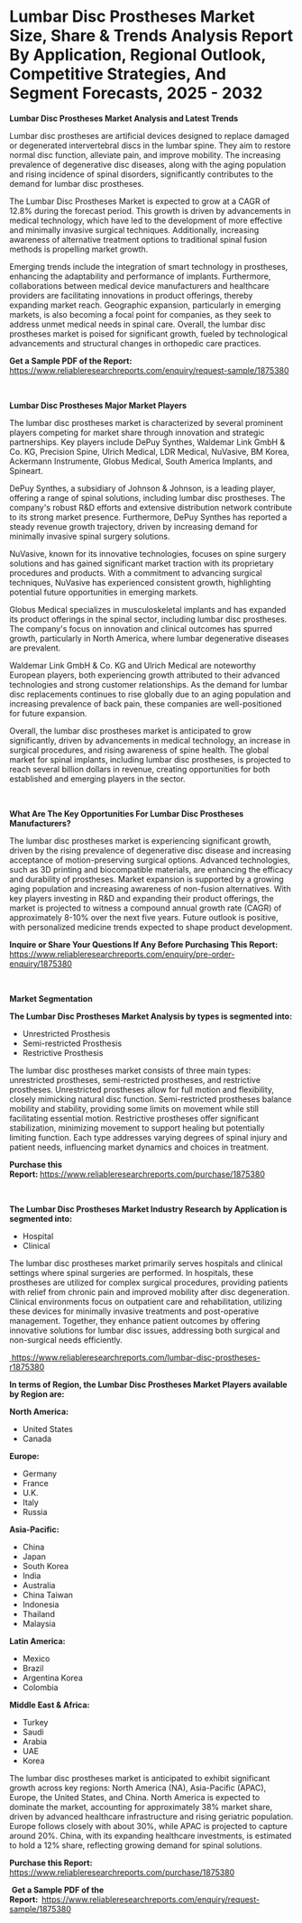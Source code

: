<p><h1>Lumbar Disc Prostheses Market Size, Share & Trends Analysis Report By Application, Regional Outlook, Competitive Strategies, And Segment Forecasts, 2025 - 2032</h1></p><p><strong>Lumbar Disc Prostheses Market Analysis and Latest Trends</strong></p>
<p><p>Lumbar disc prostheses are artificial devices designed to replace damaged or degenerated intervertebral discs in the lumbar spine. They aim to restore normal disc function, alleviate pain, and improve mobility. The increasing prevalence of degenerative disc diseases, along with the aging population and rising incidence of spinal disorders, significantly contributes to the demand for lumbar disc prostheses.</p><p>The Lumbar Disc Prostheses Market is expected to grow at a CAGR of 12.8% during the forecast period. This growth is driven by advancements in medical technology, which have led to the development of more effective and minimally invasive surgical techniques. Additionally, increasing awareness of alternative treatment options to traditional spinal fusion methods is propelling market growth. </p><p>Emerging trends include the integration of smart technology in prostheses, enhancing the adaptability and performance of implants. Furthermore, collaborations between medical device manufacturers and healthcare providers are facilitating innovations in product offerings, thereby expanding market reach. Geographic expansion, particularly in emerging markets, is also becoming a focal point for companies, as they seek to address unmet medical needs in spinal care. Overall, the lumbar disc prostheses market is poised for significant growth, fueled by technological advancements and structural changes in orthopedic care practices.</p></p>
<p><strong>Get a Sample PDF of the Report:&nbsp;</strong> <a href="https://www.reliableresearchreports.com/enquiry/request-sample/1875380?utm_campaign=2215&utm_medium=2&utm_source=Github&utm_content=ia&utm_term=14042025&utm_id=lumbar-disc-prostheses">https://www.reliableresearchreports.com/enquiry/request-sample/1875380</a></p>
<p>&nbsp;</p>
<p><strong>Lumbar Disc Prostheses Major Market Players</strong></p>
<p><p>The lumbar disc prostheses market is characterized by several prominent players competing for market share through innovation and strategic partnerships. Key players include DePuy Synthes, Waldemar Link GmbH & Co. KG, Precision Spine, Ulrich Medical, LDR Medical, NuVasive, BM Korea, Ackermann Instrumente, Globus Medical, South America Implants, and Spineart.</p><p>DePuy Synthes, a subsidiary of Johnson & Johnson, is a leading player, offering a range of spinal solutions, including lumbar disc prostheses. The company's robust R&D efforts and extensive distribution network contribute to its strong market presence. Furthermore, DePuy Synthes has reported a steady revenue growth trajectory, driven by increasing demand for minimally invasive spinal surgery solutions.</p><p>NuVasive, known for its innovative technologies, focuses on spine surgery solutions and has gained significant market traction with its proprietary procedures and products. With a commitment to advancing surgical techniques, NuVasive has experienced consistent growth, highlighting potential future opportunities in emerging markets.</p><p>Globus Medical specializes in musculoskeletal implants and has expanded its product offerings in the spinal sector, including lumbar disc prostheses. The company's focus on innovation and clinical outcomes has spurred growth, particularly in North America, where lumbar degenerative diseases are prevalent.</p><p>Waldemar Link GmbH & Co. KG and Ulrich Medical are noteworthy European players, both experiencing growth attributed to their advanced technologies and strong customer relationships. As the demand for lumbar disc replacements continues to rise globally due to an aging population and increasing prevalence of back pain, these companies are well-positioned for future expansion.</p><p>Overall, the lumbar disc prostheses market is anticipated to grow significantly, driven by advancements in medical technology, an increase in surgical procedures, and rising awareness of spine health. The global market for spinal implants, including lumbar disc prostheses, is projected to reach several billion dollars in revenue, creating opportunities for both established and emerging players in the sector.</p></p>
<p>&nbsp;</p>
<p><strong>What Are The Key Opportunities For Lumbar Disc Prostheses Manufacturers?</strong></p>
<p><p>The lumbar disc prostheses market is experiencing significant growth, driven by the rising prevalence of degenerative disc disease and increasing acceptance of motion-preserving surgical options. Advanced technologies, such as 3D printing and biocompatible materials, are enhancing the efficacy and durability of prostheses. Market expansion is supported by a growing aging population and increasing awareness of non-fusion alternatives. With key players investing in R&D and expanding their product offerings, the market is projected to witness a compound annual growth rate (CAGR) of approximately 8-10% over the next five years. Future outlook is positive, with personalized medicine trends expected to shape product development.</p></p>
<p><strong>Inquire or Share Your Questions If Any Before Purchasing This Report:</strong> <a href="https://www.reliableresearchreports.com/enquiry/pre-order-enquiry/1875380?utm_campaign=2215&utm_medium=2&utm_source=Github&utm_content=ia&utm_term=14042025&utm_id=lumbar-disc-prostheses">https://www.reliableresearchreports.com/enquiry/pre-order-enquiry/1875380</a></p>
<p>&nbsp;</p>
<p><strong>Market Segmentation</strong></p>
<p><strong>The Lumbar Disc Prostheses Market Analysis by types is segmented into:</strong></p>
<p><ul><li>Unrestricted Prosthesis</li><li>Semi-restricted Prosthesis</li><li>Restrictive Prosthesis</li></ul></p>
<p><p>The lumbar disc prostheses market consists of three main types: unrestricted prostheses, semi-restricted prostheses, and restrictive prostheses. Unrestricted prostheses allow for full motion and flexibility, closely mimicking natural disc function. Semi-restricted prostheses balance mobility and stability, providing some limits on movement while still facilitating essential motion. Restrictive prostheses offer significant stabilization, minimizing movement to support healing but potentially limiting function. Each type addresses varying degrees of spinal injury and patient needs, influencing market dynamics and choices in treatment.</p></p>
<p><strong>Purchase this Report:&nbsp;</strong><a href="https://www.reliableresearchreports.com/purchase/1875380?utm_campaign=2215&utm_medium=2&utm_source=Github&utm_content=ia&utm_term=14042025&utm_id=lumbar-disc-prostheses">https://www.reliableresearchreports.com/purchase/1875380</a></p>
<p>&nbsp;</p>
<p><strong>The Lumbar Disc Prostheses Market Industry Research by Application is segmented into:</strong></p>
<p><ul><li>Hospital</li><li>Clinical</li></ul></p>
<p><p>The lumbar disc prostheses market primarily serves hospitals and clinical settings where spinal surgeries are performed. In hospitals, these prostheses are utilized for complex surgical procedures, providing patients with relief from chronic pain and improved mobility after disc degeneration. Clinical environments focus on outpatient care and rehabilitation, utilizing these devices for minimally invasive treatments and post-operative management. Together, they enhance patient outcomes by offering innovative solutions for lumbar disc issues, addressing both surgical and non-surgical needs efficiently.</p></p>
<p><a href="https://www.reliableresearchreports.com/lumbar-disc-prostheses-r1875380?utm_campaign=2215&utm_medium=2&utm_source=Github&utm_content=ia&utm_term=14042025&utm_id=lumbar-disc-prostheses">&nbsp;https://www.reliableresearchreports.com/lumbar-disc-prostheses-r1875380</a></p>
<p><strong>In terms of Region, the Lumbar Disc Prostheses Market Players available by Region are:</strong></p>
<p>
    <p> <strong> North America: </strong>
        <ul>
            <li>United States</li>
            <li>Canada</li>
        </ul>
        </p> 
    <p> <strong> Europe: </strong>
        <ul>
            <li>Germany</li>
            <li>France</li>
            <li>U.K.</li>
            <li>Italy</li>
            <li>Russia</li>
        </ul>
        </p> 
    <p> <strong> Asia-Pacific: </strong>
        <ul>
            <li>China</li>
            <li>Japan</li>
            <li>South Korea</li>
            <li>India</li>
            <li>Australia</li>
            <li>China Taiwan</li>
            <li>Indonesia</li>
            <li>Thailand</li>
            <li>Malaysia</li>
        </ul>
        </p> 
    <p> <strong> Latin America: </strong>
        <ul>
            <li>Mexico</li>
            <li>Brazil</li>
            <li>Argentina Korea</li>
            <li>Colombia</li>
        </ul>
        </p> 
    <p> <strong> Middle East & Africa: </strong>
        <ul>
            <li>Turkey</li>
            <li>Saudi</li>
            <li>Arabia</li>
            <li>UAE</li>
            <li>Korea</li>
        </ul>
    </p>
    </p>
<p><p>The lumbar disc prostheses market is anticipated to exhibit significant growth across key regions: North America (NA), Asia-Pacific (APAC), Europe, the United States, and China. North America is expected to dominate the market, accounting for approximately 38% market share, driven by advanced healthcare infrastructure and rising geriatric population. Europe follows closely with about 30%, while APAC is projected to capture around 20%. China, with its expanding healthcare investments, is estimated to hold a 12% share, reflecting growing demand for spinal solutions.</p></p>
<p><strong>Purchase this Report: </strong><a href="https://www.reliableresearchreports.com/purchase/1875380?utm_campaign=2215&utm_medium=2&utm_source=Github&utm_content=ia&utm_term=14042025&utm_id=lumbar-disc-prostheses">https://www.reliableresearchreports.com/purchase/1875380</a></p>
<p>&nbsp;<strong>Get a Sample PDF of the Report:&nbsp;&nbsp;</strong><a href="https://www.reliableresearchreports.com/enquiry/request-sample/1875380?utm_campaign=2215&utm_medium=2&utm_source=Github&utm_content=ia&utm_term=14042025&utm_id=lumbar-disc-prostheses">https://www.reliableresearchreports.com/enquiry/request-sample/1875380</a></p>
<p><strong></strong></p>
<p><p></p><p></p><p></p></p>